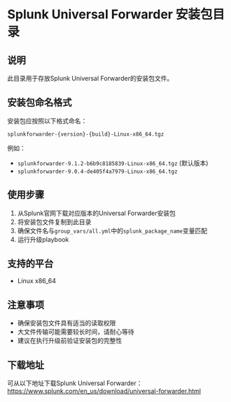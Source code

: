 # Splunk Universal Forwarder 安装包目录

## 说明
此目录用于存放Splunk Universal Forwarder的安装包文件。

## 安装包命名格式
安装包应按照以下格式命名：
```
splunkforwarder-{version}-{build}-Linux-x86_64.tgz
```

例如：
- `splunkforwarder-9.1.2-b6b9c8185839-Linux-x86_64.tgz` (默认版本)
- `splunkforwarder-9.0.4-de405f4a7979-Linux-x86_64.tgz`

## 使用步骤
1. 从Splunk官网下载对应版本的Universal Forwarder安装包
2. 将安装包文件复制到此目录
3. 确保文件名与`group_vars/all.yml`中的`splunk_package_name`变量匹配
4. 运行升级playbook

## 支持的平台
- Linux x86_64

## 注意事项
- 确保安装包文件具有适当的读取权限
- 大文件传输可能需要较长时间，请耐心等待
- 建议在执行升级前验证安装包的完整性

## 下载地址
可从以下地址下载Splunk Universal Forwarder：
https://www.splunk.com/en_us/download/universal-forwarder.html 
